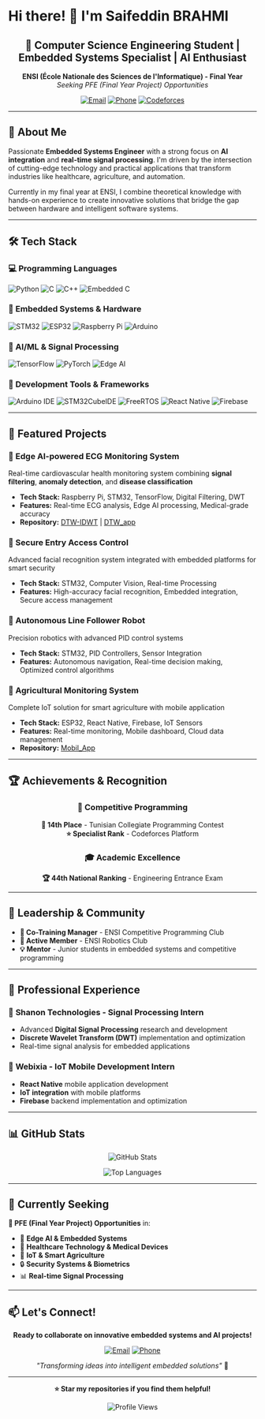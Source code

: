 # Hi there! 👋 I'm Saifeddin BRAHMI

<div align="center">
  
## 🚀 Computer Science Engineering Student | Embedded Systems Specialist | AI Enthusiast

**ENSI (École Nationale des Sciences de l'Informatique) - Final Year**  
*Seeking PFE (Final Year Project) Opportunities*

[![Email](https://img.shields.io/badge/Email-saifeddin.brahmi%40ensi--uma.tn-red?style=flat-square&logo=gmail)](mailto:saifeddin.brahmi@ensi-uma.tn)
[![Phone](https://img.shields.io/badge/Phone-%2B216%2058%20020%20139-green?style=flat-square&logo=whatsapp)](tel:+21658020139)
[![Codeforces](https://img.shields.io/badge/Codeforces-Specialist-yellow?style=flat-square&logo=codeforces)](https://codeforces.com)

</div>

---

## 🎯 About Me

Passionate **Embedded Systems Engineer** with a strong focus on **AI integration** and **real-time signal processing**. I'm driven by the intersection of cutting-edge technology and practical applications that transform industries like healthcare, agriculture, and automation.

Currently in my final year at ENSI, I combine theoretical knowledge with hands-on experience to create innovative solutions that bridge the gap between hardware and intelligent software systems.

---

## 🛠️ Tech Stack

### 💻 Programming Languages
![Python](https://img.shields.io/badge/Python-3776AB?style=for-the-badge&logo=python&logoColor=white)
![C](https://img.shields.io/badge/C-00599C?style=for-the-badge&logo=c&logoColor=white)
![C++](https://img.shields.io/badge/C++-00599C?style=for-the-badge&logo=cplusplus&logoColor=white)
![Embedded C](https://img.shields.io/badge/Embedded%20C-525252?style=for-the-badge&logo=c&logoColor=white)

### 🔧 Embedded Systems & Hardware
![STM32](https://img.shields.io/badge/STM32-03234B?style=for-the-badge&logo=stmicroelectronics&logoColor=white)
![ESP32](https://img.shields.io/badge/ESP32-E7352C?style=for-the-badge&logo=espressif&logoColor=white)
![Raspberry Pi](https://img.shields.io/badge/Raspberry%20Pi-A22846?style=for-the-badge&logo=raspberrypi&logoColor=white)
![Arduino](https://img.shields.io/badge/Arduino-00979D?style=for-the-badge&logo=arduino&logoColor=white)

### 🤖 AI/ML & Signal Processing
![TensorFlow](https://img.shields.io/badge/TensorFlow-FF6F00?style=for-the-badge&logo=tensorflow&logoColor=white)
![PyTorch](https://img.shields.io/badge/PyTorch-EE4C2C?style=for-the-badge&logo=pytorch&logoColor=white)
![Edge AI](https://img.shields.io/badge/Edge%20AI-00A86B?style=for-the-badge&logo=nvidia&logoColor=white)

### 🔄 Development Tools & Frameworks
![Arduino IDE](https://img.shields.io/badge/Arduino%20IDE-00979D?style=for-the-badge&logo=arduino&logoColor=white)
![STM32CubeIDE](https://img.shields.io/badge/STM32CubeIDE-03234B?style=for-the-badge&logo=stmicroelectronics&logoColor=white)
![FreeRTOS](https://img.shields.io/badge/FreeRTOS-00AA00?style=for-the-badge&logo=freertos&logoColor=white)
![React Native](https://img.shields.io/badge/React%20Native-20232A?style=for-the-badge&logo=react&logoColor=61DAFB)
![Firebase](https://img.shields.io/badge/Firebase-FFCA28?style=for-the-badge&logo=firebase&logoColor=black)

---

## 🌟 Featured Projects

### 🏥 Edge AI-powered ECG Monitoring System
Real-time cardiovascular health monitoring system combining **signal filtering**, **anomaly detection**, and **disease classification**
- **Tech Stack:** Raspberry Pi, STM32, TensorFlow, Digital Filtering, DWT
- **Features:** Real-time ECG analysis, Edge AI processing, Medical-grade accuracy
- **Repository:** [DTW-IDWT](https://github.com/07SAIF07/DTW-IDWT) | [DTW_app](https://github.com/07SAIF07/DTW_app)

### 🔐 Secure Entry Access Control
Advanced facial recognition system integrated with embedded platforms for smart security
- **Tech Stack:** STM32, Computer Vision, Real-time Processing
- **Features:** High-accuracy facial recognition, Embedded integration, Secure access management

### 🤖 Autonomous Line Follower Robot
Precision robotics with advanced PID control systems
- **Tech Stack:** STM32, PID Controllers, Sensor Integration
- **Features:** Autonomous navigation, Real-time decision making, Optimized control algorithms

### 🌾 Agricultural Monitoring System
Complete IoT solution for smart agriculture with mobile application
- **Tech Stack:** ESP32, React Native, Firebase, IoT Sensors
- **Features:** Real-time monitoring, Mobile dashboard, Cloud data management
- **Repository:** [Mobil_App](https://github.com/07SAIF07/Mobil_App)

---

## 🏆 Achievements & Recognition

<div align="center">

### 🥇 **Competitive Programming**
**🏅 14th Place** - Tunisian Collegiate Programming Contest  
**⭐ Specialist Rank** - Codeforces Platform  

### 🎓 **Academic Excellence**
**🏆 44th National Ranking** - Engineering Entrance Exam  

</div>

---

## 👥 Leadership & Community

- **🎯 Co-Training Manager** - ENSI Competitive Programming Club
- **🤖 Active Member** - ENSI Robotics Club
- **💡 Mentor** - Junior students in embedded systems and competitive programming

---

## 💼 Professional Experience

### 🔬 **Shanon Technologies** - Signal Processing Intern
- Advanced **Digital Signal Processing** research and development
- **Discrete Wavelet Transform (DWT)** implementation and optimization
- Real-time signal analysis for embedded applications

### 📱 **Webixia** - IoT Mobile Development Intern  
- **React Native** mobile application development
- **IoT integration** with mobile platforms
- **Firebase** backend implementation and optimization

---

## 📊 GitHub Stats

<div align="center">
  
![GitHub Stats](https://github-readme-stats.vercel.app/api?username=07SAIF07&show_icons=true&theme=radical&hide_border=true&count_private=true)

![Top Languages](https://github-readme-stats.vercel.app/api/top-langs/?username=07SAIF07&layout=compact&theme=radical&hide_border=true)

</div>

---

## 🚀 Currently Seeking

**🎯 PFE (Final Year Project) Opportunities** in:
- 🤖 **Edge AI & Embedded Systems**
- 🏥 **Healthcare Technology & Medical Devices**
- 🌾 **IoT & Smart Agriculture**
- 🔒 **Security Systems & Biometrics**
- 📊 **Real-time Signal Processing**

---

## 📫 Let's Connect!

<div align="center">

**Ready to collaborate on innovative embedded systems and AI projects!**

[![Email](https://img.shields.io/badge/📧%20Email-saifeddin.brahmi%40ensi--uma.tn-red?style=for-the-badge)](mailto:saifeddin.brahmi@ensi-uma.tn)
[![Phone](https://img.shields.io/badge/📱%20Phone-%2B216%2058%20020%20139-green?style=for-the-badge)](tel:+21658020139)

*"Transforming ideas into intelligent embedded solutions"* 🚀

</div>

---

<div align="center">
  
**⭐ Star my repositories if you find them helpful!**

![Profile Views](https://komarev.com/ghpvc/?username=07SAIF07&color=blueviolet&style=flat-square)

</div>